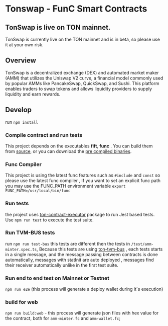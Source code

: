 # Tonswap - FunC Smart Contracts

## TonSwap is live on TON mainnet.

TonSwap is currently live on the TON mainnet and is in beta, so please use it at your own risk.

## Overview

TonSwap is a decentralized exchange (DEX) and automated market maker (AMM) that utilizes the Uniswap V2 curve, a financial model commonly used by popular AMMs like PancakeSwap, QuickSwap, and Sushi. This platform enables traders to swap tokens and allows liquidity providers to supply liquidity and earn rewards.

## Develop

run `npm install`

### Compile contract and run tests

This project depends on the executables **fift**, **func** . You can build them from [source](https://ton.org/docs/#/howto/getting-started), or you can download the [pre compiled binaries](https://github.com/ton-defi-org/ton-binaries/releases).

### Func Compiler

This project is using the latest func features such as `#include` and `const` so please use the latest func compiler ,
If you want to set an explicit func path you may use the FUNC_PATH environment variable `export FUNC_PATH=/usr/local/bin/func`

### Run tests

the project uses [ton-contract-executor](https://github.com/tonwhales/ton-contract-executor) package to run Jest based tests.
Use `npm run test` to execute the test suite.

### Run TVM-BUS tests

run `npm run test-bus` 
this tests are different then the tests in `/test/amm-minter.spec.ts`, 
Because this tests are using [ton-tvm-bus](https://github.com/ton-defi-org/ton-tvm-bus) , each tests starts in a single message, and the message passing between contracts is done automatically, messages with statInit are auto deployed , messages find their receiver automatically unlike in the first test suite.


### Run end to end test on Mainnet or Testnet

`npm run e2e` (this process will generate a deploy wallet during it`s execution)

### build for web 

`npm run build:web` - this process will generate json files with hex value for the contract, both for `amm-minter.fc` and `amm-wallet.fc`;
